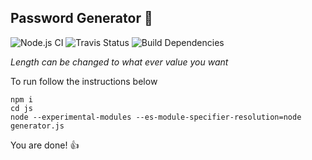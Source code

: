 ## Password Generator 🎲


![Node.js CI](https://github.com/aguin467/passwordGenerator/workflows/Node.js%20CI/badge.svg) ![Travis Status](https://travis-ci.org/aguin467/passwordGenerator.svg?branch=master) ![Build Dependencies](https://img.shields.io/david/dev/aguin467/passwordGenerator)

*Length can be changed to what ever value you want*

To run follow the instructions below
```
npm i
cd js
node --experimental-modules --es-module-specifier-resolution=node generator.js
```

You are done! 👍
